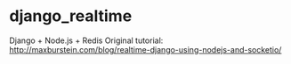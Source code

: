 django_realtime
===============

Django + Node.js + Redis
Original tutorial: http://maxburstein.com/blog/realtime-django-using-nodejs-and-socketio/
